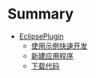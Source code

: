 # Summary

* [EclipsePlugin](README.md)
  * [使用示例快速开发](cloneGitHub.md)
  * [新建应用程序](newProject.md)
  * [下载代码](pullServer.md)



